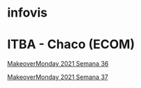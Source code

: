 # infovis
# ITBA - Chaco (ECOM)

[MakeoverMonday 2021 Semana 36](https://lucasibaniez.github.io/infovis/w36.html)


[MakeoverMonday 2021 Semana 37](https://lucasibaniez.github.io/infovis/w37.html)
